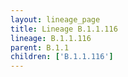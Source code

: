 ```yaml
---
layout: lineage_page
title: Lineage B.1.1.116
lineage: B.1.1.116
parent: B.1.1
children: ['B.1.1.116']
---
```

